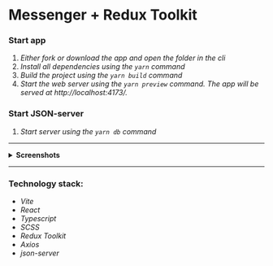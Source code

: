# Messenger + Redux Toolkit

### **Start app**

1. _Either fork or download the app and open the folder in the cli_
2. _Install all dependencies using the `yarn` command_
3. _Build the project using the `yarn build` command_
4. _Start the web server using the `yarn preview` command. The app will be served at http://localhost:4173/._

### **Start JSON-server**

1. _Start server using the `yarn db` command_

---

 <details><summary><b>Screenshots</b></summary>    
  
<h3>Messenger</h3><img src="screenshots/messenger.png" >
</details>

---

### **Technology stack:**

- _Vite_
- _React_
- _Typescript_
- _SCSS_
- _Redux Toolkit_
- _Axios_
- _json-server_
